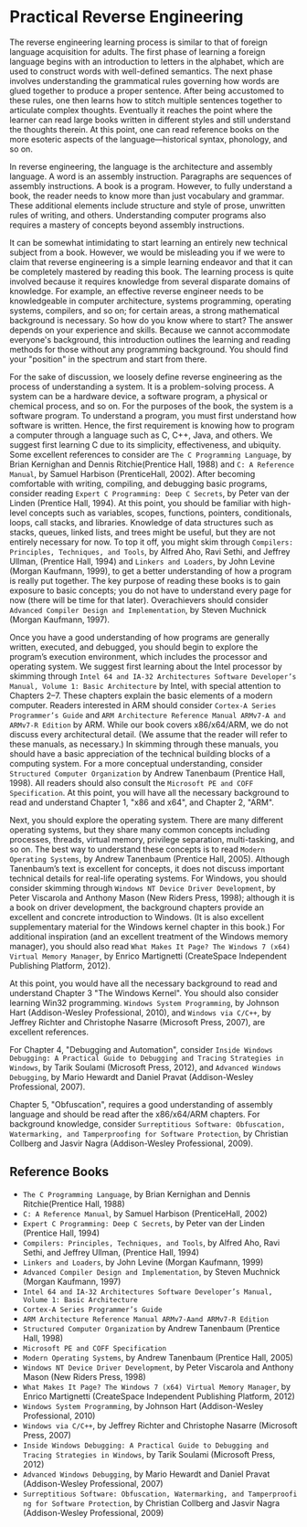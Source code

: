 # Practical Reverse Engineering

The reverse engineering learning process is similar to that of foreign language acquisition for adults. The first phase of learning a foreign language begins with an introduction to letters in the alphabet, which are used to construct words with well-defined semantics. The next phase involves understanding the grammatical rules governing how words are glued together to produce a proper sentence. After being accustomed to these rules, one then learns how to stitch multiple sentences together to articulate complex thoughts. Eventually it reaches the point where the learner can read large books written in different styles and still understand the thoughts therein. At this point, one can read reference books on the more esoteric aspects of the language—historical syntax, phonology, and so on.

In reverse engineering, the language is the architecture and assembly language. A word is an assembly instruction. Paragraphs are sequences of assembly instructions. A book is a program. However, to fully understand a book, the reader needs to know more than just vocabulary and grammar. These additional elements include structure and style of prose, unwritten rules of writing, and others. Understanding computer programs also requires a mastery of concepts beyond assembly instructions.

It can be somewhat intimidating to start learning an entirely new technical subject from a book. However, we would be misleading you if we were to claim that reverse engineering is a simple learning endeavor and that it can be completely mastered by reading this book. The learning process is quite involved because it requires knowledge from several disparate domains of knowledge. For example, an effective reverse engineer needs to be knowledgeable in computer architecture, systems programming, operating systems, compilers, and so on; for certain areas, a strong mathematical background is necessary. So how do you know where to start? The answer depends on your experience and skills. Because we cannot accommodate everyone's background, this introduction outlines the learning and reading methods for those without any programming background. You should find your "position" in the spectrum and start from there.

For the sake of discussion, we loosely define reverse engineering as the process of understanding a system. It is a problem-solving process. A system can be a hardware device, a software program, a physical or chemical process, and so on. For the purposes of the book, the system is a software program. To understand a program, you must first understand how software is written. Hence, the first requirement is knowing how to program a computer through a language such as C, C++, Java, and others. We suggest first learning C due to its simplicity, effectiveness, and ubiquity. Some excellent references to consider are `The C Programming Language`, by Brian Kernighan and Dennis Ritchie(Prentice Hall, 1988) and `C: A Reference Manual`, by Samuel Harbison (PrenticeHall, 2002). After becoming comfortable with writing, compiling, and debugging basic programs, consider reading `Expert C Programming: Deep C Secrets`, by Peter van der Linden (Prentice Hall, 1994). At this point, you should be familiar with high-level concepts such as variables, scopes, functions, pointers, conditionals, loops, call stacks, and libraries. Knowledge of data structures such as stacks, queues, linked lists, and trees might be useful, but they are not entirely necessary for now. To top it off, you might skim through `Compilers: Principles, Techniques, and Tools`, by Alfred Aho, Ravi Sethi, and Jeffrey Ullman, (Prentice Hall, 1994) and `Linkers and Loaders`, by John Levine (Morgan Kaufmann, 1999), to get a better understanding of how a program is really put together. The key purpose of reading these books is to gain exposure to basic concepts; you do not have to understand every page for now (there will be time for that later). Overachievers should consider `Advanced Compiler Design and Implementation`, by Steven Muchnick (Morgan Kaufmann, 1997).

Once you have a good understanding of how programs are generally written, executed, and debugged, you should begin to explore the program’s execution environment, which includes the processor and operating system. We suggest first learning about the Intel processor by skimming through `Intel 64 and IA-32 Architectures Software Developer’s Manual, Volume 1: Basic Architecture` by Intel, with special attention to Chapters 2–7. These chapters explain the basic elements of a modern computer. Readers interested in ARM should consider `Cortex-A Series Programmer’s Guide` and `ARM Architecture Reference Manual ARMv7-A and ARMv7-R Edition` by ARM. While our book covers x86/x64/ARM, we do not discuss every architectural detail. (We assume that the reader will refer to these manuals, as necessary.) In skimming through these manuals, you should have a basic appreciation of the technical building blocks of a computing system. For a more conceptual understanding, consider `Structured Computer Organization` by Andrew Tanenbaum (Prentice Hall, 1998). All readers should also consult the `Microsoft PE and COFF Specification`. At this point, you will have all the necessary background to read and understand Chapter 1, "x86 and x64", and Chapter 2, "ARM".

Next, you should explore the operating system. There are many different operating systems, but they share many common concepts including processes, threads, virtual memory, privilege separation, multi-tasking, and so on. The best way to understand these concepts is to read `Modern Operating Systems`, by Andrew Tanenbaum (Prentice Hall, 2005). Although Tanenbaum’s text is excellent for concepts, it does not discuss important technical details for real-life operating systems. For Windows, you should consider skimming through `Windows NT Device Driver Development`, by Peter Viscarola and Anthony Mason (New Riders Press, 1998); although it is a book on driver development, the background chapters provide an excellent and concrete introduction to Windows. (It is also excellent supplementary material for the Windows kernel chapter in this book.) For additional inspiration (and an excellent treatment of the Windows memory manager), you should also read `What Makes It Page? The Windows 7 (x64) Virtual Memory Manager`, by Enrico Martignetti (CreateSpace Independent Publishing Platform, 2012).

At this point, you would have all the necessary background to read and understand Chapter 3 "The Windows Kernel". You should also consider learning Win32 programming. `Windows System Programming`, by Johnson Hart (Addison-Wesley Professional, 2010), and `Windows via C/C++`, by Jeffrey Richter and Christophe Nasarre (Microsoft Press, 2007), are excellent references.

For Chapter 4, "Debugging and Automation", consider `Inside Windows Debugging: A Practical Guide to Debugging and Tracing Strategies in Windows`, by Tarik Soulami (Microsoft Press, 2012), and `Advanced Windows Debugging`, by Mario Hewardt and Daniel Pravat (Addison-Wesley Professional, 2007).

Chapter 5, "Obfuscation", requires a good understanding of assembly language and should be read after the x86/x64/ARM chapters. For background knowledge, consider `Surreptitious Software: Obfuscation, Watermarking, and Tamperproofing for Software Protection`, by Christian Collberg and Jasvir Nagra (Addison-Wesley Professional, 2009).


## Reference Books

 - `The C Programming Language`, by Brian Kernighan and Dennis Ritchie(Prentice Hall, 1988)
 - `C: A Reference Manual`, by Samuel Harbison (PrenticeHall, 2002)
 - `Expert C Programming: Deep C Secrets`, by Peter van der Linden (Prentice Hall, 1994)
 - `Compilers: Principles, Techniques, and Tools`, by Alfred Aho, Ravi Sethi, and Jeffrey Ullman, (Prentice Hall, 1994)
 - `Linkers and Loaders`, by John Levine (Morgan Kaufmann, 1999)
 - `Advanced Compiler Design and Implementation`, by Steven Muchnick (Morgan Kaufmann, 1997)
 - `Intel 64 and IA-32 Architectures Software Developer’s Manual, Volume 1: Basic Architecture`
 - `Cortex-A Series Programmer’s Guide`
 - `ARM Architecture Reference Manual ARMv7-Aand ARMv7-R Edition`
 - `Structured Computer Organization` by Andrew Tanenbaum (Prentice Hall, 1998)
 - `Microsoft PE and COFF Specification`
 - `Modern Operating Systems`, by Andrew Tanenbaum (Prentice Hall, 2005)
 - `Windows NT Device Driver Development`, by Peter Viscarola and Anthony Mason (New Riders Press, 1998)
 - `What Makes It Page? The Windows 7 (x64) Virtual Memory Manager`, by Enrico Martignetti (CreateSpace Independent Publishing Platform, 2012)
 - `Windows System Programming`, by Johnson Hart (Addison-Wesley Professional, 2010)
 - `Windows via C/C++`, by Jeffrey Richter and Christophe Nasarre (Microsoft Press, 2007)
 - `Inside Windows Debugging: A Practical Guide to Debugging and Tracing Strategies in Windows`, by Tarik Soulami (Microsoft Press, 2012)
 - `Advanced Windows Debugging`, by Mario Hewardt and Daniel Pravat (Addison-Wesley Professional, 2007)
 - `Surreptitious Software: Obfuscation, Watermarking, and Tamperproofi ng for Software Protection`, by Christian Collberg and Jasvir Nagra (Addison-Wesley Professional, 2009)
